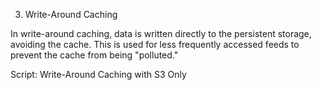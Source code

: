 3. Write-Around Caching

In write-around caching, data is written directly to the persistent storage, avoiding the cache. This is used for less frequently accessed feeds to prevent the cache from being "polluted."

Script: Write-Around Caching with S3 Only
